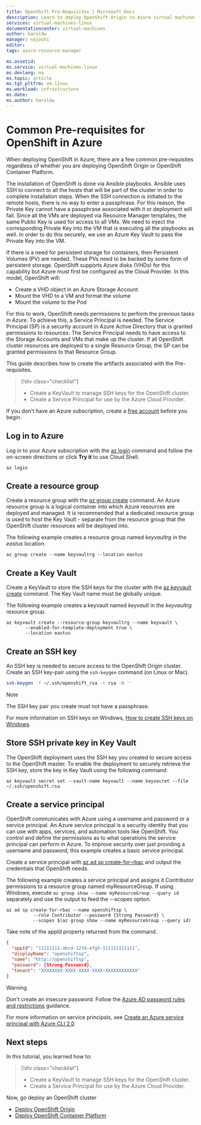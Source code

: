 ```yaml
---
title: OpenShift Pre-Requisites | Microsoft Docs
description: Learn to deploy OpenShift Origin to Azure virtual machines.
services: virtual-machines-linux
documentationcenter: virtual-machines
author: haroldw
manager: najoshi
editor: 
tags: azure-resource-manager

ms.assetid: 
ms.service: virtual-machines-linux
ms.devlang: na
ms.topic: article
ms.tgt_pltfrm: vm-linux
ms.workload: infrastructure
ms.date: 
ms.author: haroldw
---
```


# Common Pre-requisites for OpenShift in Azure

When deploying OpenShift in Azure, there are a few common pre-requisites regardless of whether you are deploying OpenShift Origin or OpenShift Container Platform.

The installation of OpenShift is done via Ansible playbooks. Ansible uses SSH to connect to all the hosts that will be part of the cluster in order to complete installation steps.
When the SSH connection is initiated to the remote hosts, there is no way to enter a passphrase. For this reason, the Private Key cannot have a passphrase associated with it or deployment will fail.
Since all the VMs are deployed via Resource Manager templates, the same Public Key is used for access to all VMs. We need to inject the corresponding Private Key into the VM that is executing all the playbooks as well.
In order to do this securely, we use an Azure Key Vault to pass the Private Key into the VM.

If there is a need for persistent storage for containers, then Persistent Volumes (PV) are needed. These PVs need to be backed by some form of persistent storage. OpenShift supports Azure disks (VHDs) for this capability but Azure must first be configured as the Cloud Provider. 
In this model, OpenShift will:

- Create a VHD object in an Azure Storage Account
- Mount the VHD to a VM and format the volume
- Mount the volume to the Pod

For this to work, OpenShift needs permissions to perform the previous tasks in Azure. To achieve this, a Service Principal is needed. The Service Principal (SP) is a security account in Azure Active Directory that is granted permissions to resources.
The Service Principal needs to have access to the Storage Accounts and VMs that make up the cluster. If all OpenShift cluster resources are deployed to a single Resource Group, the SP can be granted permissions to that Resource Group.

This guide describes how to create the artifacts associated with the Pre-requisites.

> [!div class="checklist"]
> * Create a KeyVault to manage SSH keys for the OpenShift cluster.
> * Create a Service Principal for use by the Azure Cloud Provider.

If you don't have an Azure subscription, create a [free account](https://azure.microsoft.com/free/?WT.mc_id=A261C142F) before you begin.

## Log in to Azure 
Log in to your Azure subscription with the [az login](/cli/azure/#login) command and follow the on-screen directions or click **Try it** to use Cloud Shell.

```azurecli 
az login
```
## Create a resource group

Create a resource group with the [az group create](/cli/azure/group#create) command. An Azure resource group is a logical container into which Azure resources are deployed and managed. 
It is recommended that a dedicated resource group is used to host the Key Vault - separate from the resource group that the OpenShift cluster resources will be deployed into. 

The following example creates a resource group named *keyvaultrg* in the *eastus* location.

```azurecli 
az group create --name keyvaultrg --location eastus
```

## Create a Key Vault
Create a KeyVault to store the SSH keys for the cluster with the [az keyvault create](/cli/azure/keyvault#create) command. The Key Vault name must be globally unique.

The following example creates a keyvault named *keyvault* in the *keyvaultrg* resource group.

```azurecli 
az keyvault create --resource-group keyvaultrg --name keyvault \
       --enabled-for-template-deployment true \
       --location eastus
```

## Create an SSH key 
An SSH key is needed to secure access to the OpenShift Origin cluster. Create an SSH key-pair using the `ssh-keygen` command (on Linux or Mac).
 
 ```bash
ssh-keygen -f ~/.ssh/openshift_rsa -t rsa -N ''
```

> [!NOTE]
> The SSH key pair you create must not have a passphrase.

For more information on SSH keys on Windows, [How to create SSH keys on Windows](/azure/virtual-machines/linux/ssh-from-windows).

## Store SSH private key in Key Vault
The OpenShift deployment uses the SSH key you created to secure access to the OpenShift master. To enable the deployment to securely retrieve the SSH key, store the key in Key Vault using the following command:

```azurecli
az keyvault secret set --vault-name keyvault --name keysecret --file ~/.ssh/openshift.rsa
```

## Create a service principal 
OpenShift communicates with Azure using a username and password or a service principal. An Azure service principal is a security identity that you can use with apps, services, and automation tools like OpenShift. You control and define the permissions as to what operations the service principal can perform in Azure. To improve security over just providing a username and password, this example creates a basic service principal.

Create a service principal with [az ad sp create-for-rbac](/cli/azure/ad/sp#create-for-rbac) and output the credentials that OpenShift needs.

The following example creates a service principal and assigns it Contributor permissions to a resource group named myResourceGroup. If using Windows, execute ```az group show --name myResourceGroup --query id```
separately and use the output to feed the --scopes option.

```azurecli
az ad sp create-for-rbac --name openshiftsp \
          --role Contributor --password {Strong Password} \
          --scopes $(az group show --name myResourceGroup --query id)
```

Take note of the appId property returned from the command.
```json
{
  "appId": "11111111-abcd-1234-efgh-111111111111",            
  "displayName": "openshiftsp",
  "name": "http://openshiftsp",
  "password": {Strong Password},
  "tenant": "XXXXXXXX-XXXX-XXXX-XXXX-XXXXXXXXXXXX"
}
```
 > [!WARNING] 
 > Don't create an insecure password.  Follow the
 > [Azure AD password rules and restrictions](/azure/active-directory/active-directory-passwords-policy) guidance.

For more information on service principals, see [Create an Azure service principal with Azure CLI 2.0](/cli/azure/create-an-azure-service-principal-azure-cli)

## Next steps

In this tutorial, you learned how to:
> [!div class="checklist"]
> * Create a KeyVault to manage SSH keys for the OpenShift cluster.
> * Create a Service Principal for use by the Azure Cloud Provider.

Now, go deploy an OpenShift cluster

- [Deploy OpenShift Origin](./openshift-origin.md)
- [Deploy OpenShift Container Platform](./openshift-container-platform.md)

